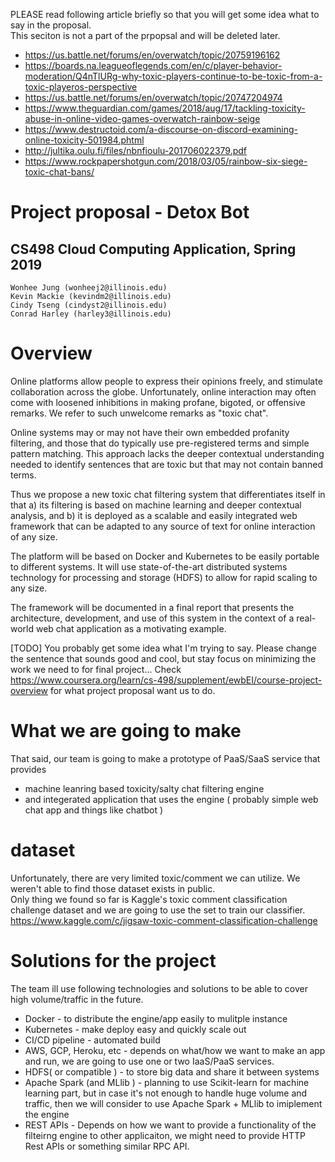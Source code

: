 PLEASE read following article briefly so that you will get some idea what to say in the proposal.<br/> This seciton is not a part of the prpopsal and will be deleted later.
- https://us.battle.net/forums/en/overwatch/topic/20759196162
- https://boards.na.leagueoflegends.com/en/c/player-behavior-moderation/Q4nTlURg-why-toxic-players-continue-to-be-toxic-from-a-toxic-playeros-perspective
- https://us.battle.net/forums/en/overwatch/topic/20747204974
- https://www.theguardian.com/games/2018/aug/17/tackling-toxicity-abuse-in-online-video-games-overwatch-rainbow-seige
- https://www.destructoid.com/a-discourse-on-discord-examining-online-toxicity-501984.phtml
- http://jultika.oulu.fi/files/nbnfioulu-201706022379.pdf
- https://www.rockpapershotgun.com/2018/03/05/rainbow-six-siege-toxic-chat-bans/


# Project proposal - Detox Bot
## CS498 Cloud Computing Application, Spring 2019

```
Wonhee Jung (wonheej2@illinois.edu)
Kevin Mackie (kevindm2@illinois.edu)
Cindy Tseng (cindyst2@illinois.edu)
Conrad Harley (harley3@illinois.edu)
```
# Overview

Online platforms allow people to express their opinions freely, and stimulate collaboration across the globe. 
Unfortunately, online interaction may often come with loosened inhibitions in making profane, bigoted, or offensive 
remarks. We refer to such unwelcome remarks as "toxic chat". 

Online systems may or may not have their own embedded profanity filtering, and those that do typically use
pre-registered terms and simple pattern matching. This approach lacks the deeper contextual understanding needed to 
identify sentences that are toxic but that may not contain banned terms. 

Thus we propose a new toxic chat filtering system that differentiates itself in that a) its filtering is based on
machine learning and deeper contextual analysis, and b) it is deployed as a scalable and easily integrated web
framework that can be adapted to any source of text for online interaction of any size. 

The platform will be based on Docker and Kubernetes to be easily portable to different systems. It will use 
state-of-the-art distributed systems technology for processing and storage (HDFS) to allow for rapid scaling to any 
size.

The framework will be documented in a final report that presents the architecture, development, and use of this system
in the context of a real-world web chat application as a motivating example.

[TODO] You probably get some idea what I'm trying to say. Please change the sentence that sounds good and cool, but stay focus on minimizing the work we need to for final project... Check https://www.coursera.org/learn/cs-498/supplement/ewbEI/course-project-overview for what project proposal want us to do. 

# What we are going to make 

That said, our team is going to make a prototype of PaaS/SaaS service that provides

* machine leanring based toxicity/salty chat filtering engine
* and integerated application that uses the engine ( probably simple web chat app and things like chatbot )

# dataset

Unfortunately, there are very limited toxic/comment we can utilize. We weren't able to find those dataset exists in public.<br/>
Only thing we found so far is Kaggle's toxic comment classification challenge dataset and we are going to use the set to train our classifier. https://www.kaggle.com/c/jigsaw-toxic-comment-classification-challenge

# Solutions for the project

The team ill use following technologies and solutions to be able to cover high volume/traffic in the future.

* Docker - to distribute the engine/app easily  to mulitple instance 
* Kubernetes - make deploy easy and quickly scale out
* CI/CD pipeline - automated build
* AWS, GCP, Heroku, etc - depends on what/how we want to make an app and run, we are going to use one or two IaaS/PaaS services.
* HDFS( or compatible ) - to store big data and share it between systems
* Apache Spark (and MLlib ) - planning to use Scikit-learn for machine learning part, but in case it's not enough to handle 
huge volume and traffic, then we will consider to use Apache Spark + MLlib to imiplement the engine
* REST APIs - Depends on how we want to provide a functionality of the filteirng engine to other applicaiton, we might need to
provide HTTP Rest APIs or something similar RPC API.


